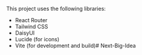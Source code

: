 This project uses the following libraries:

- React Router
- Tailwind CSS
- DaisyUI
- Lucide (for icons)
- Vite (for development and build)# Next-Big-Idea
